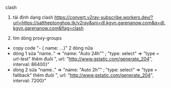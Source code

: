 clash

1. tải định dạng clash
https://convert.v2ray-subscribe.workers.dev/?url=https://sattheptonghop.tk/v2ray&sni=dl.kgvn.garenanow.com&q=dl.kgvn.garenanow.com&flag=clash

2. tìm dòng proxy-groups
  - copy code "- { name: ...}" 2 dòng nữa
  - dòng 1 sửa "name.." => "name: "Auto 24h"" ; "type: select" => "type = url-test" thêm đuôi ", url: "http://www.gstatic.com/generate_204", interval: 86400}"
  - dòng 2 sửa "name.." => "name: "Auto 2h"" ; "type: select" => "type = fallback" thêm đuôi ", url: "http://www.gstatic.com/generate_204", interval: 7200}"
